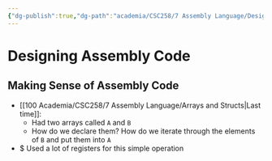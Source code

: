 ```yaml
---
{"dg-publish":true,"dg-path":"academia/CSC258/7 Assembly Language/Designing Assembly Code.md","permalink":"/academia/csc-258/7-assembly-language/designing-assembly-code/","tags":["cs","lecture","note","university"],"created":"2025-04-12T20:09:42.230-04:00","updated":"2025-04-12T22:01:44.916-04:00"}
---
```



# Designing Assembly Code

## Making Sense of Assembly Code

- [[100 Academia/CSC258/7 Assembly Language/Arrays and Structs\|Last time]]:
    - Had two arrays called `A` and `B`
    - How do we declare them? How do we iterate through the elements of `B` and put them into `A`
- $ Used a lot of registers for this simple operation